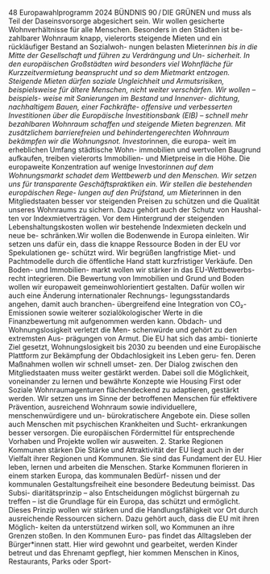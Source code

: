 48
Europawahlprogramm 2024
BÜNDNIS 90 / DIE GRÜNEN 
und muss als Teil der Daseinsvorsorge abgesichert 
sein. Wir wollen gesicherte Wohnverhältnisse für 
alle Menschen. Besonders in den Städten ist be-
zahlbarer Wohnraum knapp, vielerorts steigende 
Mieten und ein rückläufiger Bestand an Sozialwoh-
nungen belasten Mieter*innen bis in die Mitte der 
Gesellschaft und führen zu Verdrängung und Un-
sicherheit. In den europäischen Großstädten wird 
besonders viel Wohnfläche für Kurzzeitvermietung 
beansprucht und so dem Mietmarkt entzogen. 
Steigende Mieten dürfen soziale Ungleichheit und 
Armutsrisiken, beispielsweise für ältere Menschen, 
nicht weiter verschärfen. Wir wollen – beispiels-
weise mit Sanierungen im Bestand und Innenver-
dichtung, nachhaltigem Bauen, einer Fachkräfte-
offensive und verbesserten Investitionen über die 
Europäische Investitionsbank (EIB) – schnell mehr 
bezahlbaren Wohnraum schaffen und steigende 
Mieten begrenzen. Mit zusätzlichem barrierefreien 
und behindertengerechten Wohnraum bekämpfen 
wir die Wohnungsnot. Investor*innen, die europa-
weit im erheblichen Umfang städtische Wohn-
immobilien und wertvollen Baugrund aufkaufen, 
treiben vielerorts Immobilien- und Mietpreise 
in die Höhe. Die europaweite Konzentration auf 
wenige Investor*innen auf dem Wohnungsmarkt 
schadet dem Wettbewerb und den Menschen. Wir 
setzen uns für transparente Geschäftspraktiken ein. 
Wir stellen die bestehenden europäischen Rege-
lungen auf den Prüfstand, um Mieter*innen in den 
Mitgliedstaaten besser vor steigenden Preisen zu 
schützen und die Qualität unseres Wohnraums zu 
sichern. Dazu gehört auch der Schutz von Haushal-
ten vor Indexmietverträgen. Vor dem Hintergrund 
der steigenden Lebenshaltungskosten wollen wir 
bestehende Indexmieten deckeln und neue be-
schränken.Wir wollen die Bodenwende in Europa 
einleiten. Wir setzen uns dafür ein, dass die knappe 
Ressource Boden in der EU vor Spekulationen ge-
schützt wird. Wir begrüßen langfristige Miet- und 
Pachtmodelle durch die öffentliche Hand statt 
kurzfristiger Verkäufe. Den Boden- und Immobilien-
markt wollen wir stärker in das EU-Wettbewerbs-
recht integrieren. Die Bewertung von Immobilien 
und Grund und Boden wollen wir europaweit 
gemeinwohlorientiert gestalten. Dafür wollen wir 
auch eine Änderung internationaler Rechnungs-
legungsstandards angehen, damit auch branchen-
übergreifend eine Integration von CO₂-Emissionen 
sowie weiterer sozialökologischer Werte in die 
Finanzbewertung mit aufgenommen werden kann.
Obdach- und Wohnungslosigkeit verletzt die Men-
schenwürde und gehört zu den extremsten Aus-
prägungen von Armut. Die EU hat sich das ambi-
tionierte Ziel gesetzt, Wohnungslosigkeit bis 2030 
zu beenden und eine Europäische Plattform zur 
Bekämpfung der Obdachlosigkeit ins Leben geru-
fen. Deren Maßnahmen wollen wir schnell umset-
zen. Der Dialog zwischen den Mitgliedstaaten muss 
weiter gestärkt werden. Dabei soll die Möglichkeit, 
voneinander zu lernen und bewährte Konzepte wie 
Housing First oder Soziale Wohnraumagenturen 
flächendeckend zu adaptieren, gestärkt werden. 
Wir setzen uns im Sinne der betroffenen Menschen 
für effektivere Prävention, ausreichend Wohnraum 
sowie individuellere, menschenwürdigere und un-
bürokratischere Angebote ein. Diese sollen auch 
Menschen mit psychischen Krankheiten und Sucht-
erkrankungen besser versorgen. Die europäischen 
Fördermittel für entsprechende Vorhaben und 
Projekte wollen wir ausweiten.
2. Starke Regionen
Kommunen stärken
Die Stärke und Attraktivität der EU liegt auch in 
der Vielfalt ihrer Regionen und Kommunen. Sie 
sind das Fundament der EU. Hier leben, lernen und 
arbeiten die Menschen. Starke Kommunen florieren 
in einem starken Europa, das kommunalen Bedürf-
nissen und der kommunalen Gestaltungsfreiheit 
eine besondere Bedeutung beimisst. Das Subsi-
diaritätsprinzip – also Entscheidungen möglichst 
bürgernah zu treffen – ist die Grundlage für ein 
Europa, das schützt und ermöglicht. Dieses Prinzip 
wollen wir stärken und die Handlungsfähigkeit vor 
Ort durch ausreichende Ressourcen sichern.
Dazu gehört auch, dass die EU mit ihren Möglich-
keiten da unterstützend wirken soll, wo Kommunen 
an ihre Grenzen stoßen. In den Kommunen Euro-
pas findet das Alltagsleben der Bürger*innen statt. 
Hier wird gewohnt und gearbeitet, werden Kinder 
betreut und das Ehrenamt gepflegt, hier kommen 
Menschen in Kinos, Restaurants, Parks oder Sport-
